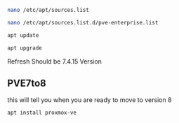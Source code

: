 ```bash
nano /etc/apt/sources.list
```

```bash
nano /etc/apt/sources.list.d/pve-enterprise.list
```

```bash
apt update
```

```bash
apt upgrade
```

Refresh Should be 7.4.15 Version

## PVE7to8
this will tell you when you are ready to move to version 8

```bash
apt install proxmox-ve
```

